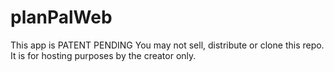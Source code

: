 # planPalWeb
This app is PATENT PENDING
You may not sell, distribute or clone this repo. It is for hosting purposes by the creator only.
